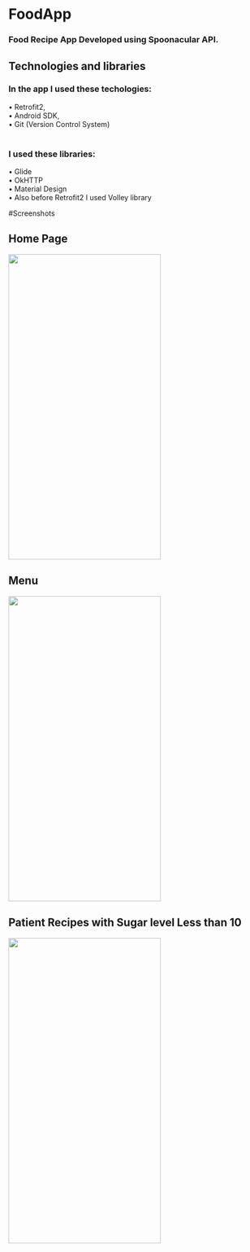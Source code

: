 # FoodApp

### Food Recipe App Developed using Spoonacular API.

## Technologies and libraries
### In the app I used these techologies:
•	Retrofit2,<br>
•	Android SDK,<br>
•	Git (Version Control System)<br>
<br>
### I used these libraries:
•	Glide<br>
•	OkHTTP<br>
•	Material Design<br>
•	Also before Retrofit2 I used Volley library<br>


#Screenshots

## Home Page
<div>
<img src="https://user-images.githubusercontent.com/100043501/154816530-44d4b8e7-2aba-4640-b689-25530d862be0.jpeg" width="300px" height="600px"/>
</div>

## Menu
<div>
<img src="https://user-images.githubusercontent.com/100043501/154816381-e74a8a9b-610a-41d9-9b50-5ab6b1597df4.jpeg" width="300px" height="600px"/>
</div>

## Patient Recipes with Sugar level Less than 10
<div>
<img src="https://user-images.githubusercontent.com/100043501/154816676-7598bdc5-8af5-4dc0-8198-9fe2cf7baeed.jpeg" width="300px" height="600px"/>
</div>




